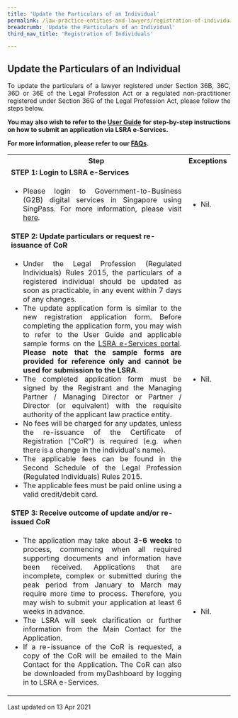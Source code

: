 ```yaml
---
title: 'Update the Particulars of an Individual'
permalink: /law-practice-entities-and-lawyers/registration-of-individuals/update-the-particulars-of-an-individual/
breadcrumb: 'Update the Particulars of an Individual'
third_nav_title: 'Registration of Individuals'

---
```



<style>
table tr td ul li {font-size: 1rem;}
</style>

Update the Particulars of an Individual
---

<p style="text-align: justify">To update the particulars of a lawyer registered under Section 36B, 36C, 36D or 36E of the Legal Profession Act or a regulated non-practitioner registered under Section 36G of the Legal Profession Act, please follow the steps below.</p>

<p style="text-align: justify"><b>You may also wish to refer to the <a href="https://www.mlaw.gov.sg/eservices/lsra/lsra-home/" target="_blank">User Guide</a> for step-by-step instructions on how to submit an application via LSRA e-Services.</b></p>

<p style="text-align: justify"><b>For more information, please refer to our <a href="https://va.ecitizen.gov.sg/cfp/customerpages/mlaw/explorefaq.aspx" target="_blank">FAQs</a>.</b></p>

<table>
  <tr>
    <th>
      Step
    </th>
    <th>
      Exceptions
    </th>
  </tr>
  <tr>
    <td>
      <b>STEP 1: Login to LSRA e-Services</b>
    </td>
    <td></td>
  </tr>
  <tr>
    <td>
      <ul>
        <li style="text-align: justify">Please login to Government-to-Business (G2B) digital services in Singapore using SingPass. For more information, please visit <a href="https://go.gov.sg/corporate-login" target="_blank">here</a>.</li>
      </ul>
    </td>
    <td>
      <ul>
        <li>Nil.</li>
      </ul>
    </td>
  </tr>
  <tr>
    <td>
      <b>STEP 2: Update particulars or request re-issuance of CoR </b>
    </td>
    <td></td>
  </tr>
  <tr>
    <td>
      <ul>
        <li style="text-align: justify">Under the Legal Profession (Regulated Individuals) Rules 2015, the particulars of a registered individual should be updated as soon as practicable, in any event within 7 days of any changes.</li>
        <li style="text-align: justify">The update application form is similar to the new registration application form. Before completing the application form, you may wish to refer to the User Guide and applicable sample forms on the <a href="https://www.mlaw.gov.sg/eservices/lsra/lsra-home/" target="_blank">LSRA e-Services portal</a>. <b>Please note that the sample forms are provided for reference only and cannot be used for submission to the LSRA</b>.</li>
        <li style="text-align: justify">The completed application form must be signed by the Registrant and the Managing Partner / Managing Director or Partner / Director (or equivalent) with the requisite authority of the applicant law practice entity.</li>
        <li style="text-align: justify">No fees will be charged for any updates, unless the re-issuance of the Certificate of Registration ("CoR") is required (e.g. when there is a change in the individual's name).</li>
        <li style="text-align: justify">The applicable fees can be found in the Second Schedule of the Legal Profession (Regulated Individuals) Rules 2015.</li>
        <li style="text-align: justify">The applicable fees must be paid online using a valid credit/debit card.</li>
      </ul>
    </td>
    <td>
      <ul>
        <li>Nil.</li>
      </ul>
    </td>
  </tr>
  <tr>
    <td>
      <b>STEP 3: Receive outcome of update and/or re-issued CoR</b>
    </td>
    <td></td>
  </tr>
  <tr>
    <td>
      <ul>
        <li style="text-align: justify">The application may take about <b>3-6 weeks</b> to process, commencing when all required supporting documents and information have been received. Applications that are incomplete, complex or submitted during the peak period from January to March may require more time to process. Therefore, you may wish to submit your application at least 6 weeks in advance.</li>
        <li style="text-align: justify">The LSRA will seek clarification or further information from the Main Contact for the Application.</li>
        <li style="text-align: justify">If a re-issuance of the CoR is requested, a copy of the CoR will be emailed to the Main Contact for the Application. The CoR can also be downloaded from myDashboard by logging in to LSRA e-Services.</li>
      </ul>
    </td>
    <td>
      <ul>
        <li>Nil.</li>
      </ul>
    </td>
  </tr>
</table>

<p class="right-side-updated">Last updated on 13 Apr 2021</p>

